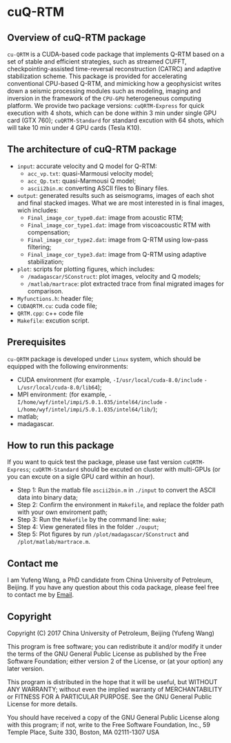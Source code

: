 # cuQ-RTM

## Overview of cuQ-RTM package

`cu-QRTM` is a CUDA-based code package that implements Q-RTM based on a set of stable and efficient strategies, such as streamed CUFFT, checkpointing-assisted time-reversal reconstruction (CATRC) and adaptive stabilization scheme. This package is provided for accelerating conventional CPU-based Q-RTM, and mimicking how a geophysicist writes down a seismic processing modules such as modeling, imaging and inversion in the framework of the `CPU-GPU` heterogeneous computing platform. We provide two package versions: `cuQRTM-Express` for quick execution with 4 shots, which can be done within 3 min under single GPU card (GTX 760); `cuQRTM-Standard` for standard excution with 64 shots, which will take 10 min under 4 GPU cards (Tesla K10).

## The architecture of cuQ-RTM package 

-   `input`: accurate velocity and Q model for Q-RTM:
    - `acc_vp.txt`: quasi-Marmousi velocity model;
    - `acc_Qp.txt`: quasi-Marmousi Q model;
    - `ascii2bin.m`: converting ASCII files to Binary files.
-   `output`: generated results such as seismograms, images of each shot and final stacked images. What we are most interested in is final images, wich includes:
    - `Final_image_cor_type0.dat`: image from acoustic RTM;
    - `Final_image_cor_type1.dat`: image from viscoacoustic RTM with compensation;
    - `Final_image_cor_type2.dat`: image from Q-RTM using low-pass filtering;
    - `Final_image_cor_type3.dat`: image from Q-RTM using adaptive stabilization;
-   `plot`: scripts for plotting figures, which includes:
    - `/madagascar/SConstruct`: plot images, velocity and Q models;
    - `/matlab/martrace`: plot extracted trace from final migrated images for comparison.
-   `Myfunctions.h`: header file;
-   `CUDAQRTM.cu`: cuda code file;
-   `QRTM.cpp`: c++ code file
-   `Makefile`: excution script.

## Prerequisites

`cu-QRTM` package is developed under `Linux` system, which should be equipped with the following environments:
- CUDA environment (for example, `-I/usr/local/cuda-8.0/include` `-L/usr/local/cuda-8.0/lib64`);
- MPI environment: (for example, `-I/home/wyf/intel/impi/5.0.1.035/intel64/include` `-L/home/wyf/intel/impi/5.0.1.035/intel64/lib/`);
- matlab;
- madagascar.

## How to run this package

If you want to quick test the package, please use fast version `cuQRTM-Express`; `cuQRTM-Standard` should be excuted on cluster with multi-GPUs (or you can excute on a sigle GPU card within an hour). 

- Step 1: Run the matlab file `ascii2bin.m` in `./input` to convert the ASCII data into binary data;
- Step 2: Confirm the environment in `Makefile`, and replace the folder path with your own enviroment path; 
- Step 3: Run the `Makefile` by the command line: `make`;
- Step 4: View generated files in the folder `./ouput`;
- Step 5: Plot figures by run `/plot/madagascar/SConstruct` and `/plot/matlab/martrace.m`.

## Contact me

I am Yufeng Wang, a PhD candidate from China University of Petroleum, Beijing. If you have any question about this coda package, please feel free to contact me by [Email](hellowangyf@163.com).

## Copyright

  Copyright (C) 
  2017  China University of Petroleum, Beijing (Yufeng Wang) 

  This program is free software; you can redistribute it and/or modify
  it under the terms of the GNU General Public License as published by
  the Free Software Foundation; either version 2 of the License, or
  (at your option) any later version.

  This program is distributed in the hope that it will be useful,
  but WITHOUT ANY WARRANTY; without even the implied warranty of
  MERCHANTABILITY or FITNESS FOR A PARTICULAR PURPOSE.  See the
  GNU General Public License for more details.

  You should have received a copy of the GNU General Public License
  along with this program; if not, write to the Free Software
  Foundation, Inc., 59 Temple Place, Suite 330, Boston, MA  02111-1307  USA
